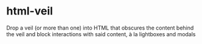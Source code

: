 # html-veil
Drop a veil (or more than one) into HTML that obscures the content behind the veil and block interactions with said content, à la lightboxes and modals
